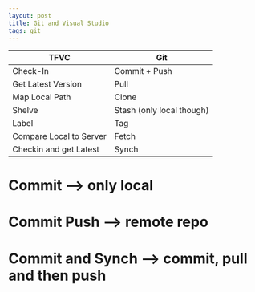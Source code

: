 ```yaml
---
layout: post
title: Git and Visual Studio
tags: git
---
```

|TFVC|Git|
|---|---|
|Check-In|Commit + Push|
|Get Latest Version|Pull|
|Map Local Path|Clone|
|Shelve|Stash (only local though)|
|Label|Tag|
|Compare Local to Server|Fetch|
|Checkin and get Latest|Synch|



# Commit --> only local
# Commit Push --> remote repo
# Commit and Synch --> commit, pull and then push